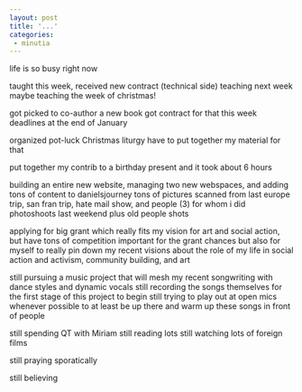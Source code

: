 ```yaml
---
layout: post
title: '...'
categories:
 - minutia
---
```


life is so busy right now

taught this week, received new contract (technical side)
teaching next week
maybe teaching the week of christmas!

got picked to co-author a new book
got contract for that this week
deadlines at the end of January

organized pot-luck Christmas liturgy
have to put together my material for that

put together my contrib to a birthday present and it took about 6 hours

building an entire new website, managing two new webspaces, and adding tons of content to danielsjourney
tons of pictures scanned from last europe trip, san fran trip, hate mail show, and people (3) for whom i did photoshoots last weekend plus old people shots

applying for big grant which really fits my vision for art and social action, but have tons of competition
important for the grant chances but also for myself to really pin down my recent visions about the role of my life in social action and activism, community building, and art

still pursuing a music project that will mesh my recent songwriting with dance styles and dynamic vocals
still recording the songs themselves for the first stage of this project to begin
still trying to play out at open mics whenever possible to at least be up there and warm up these songs in front of people

still spending QT with Miriam
still reading lots
still watching lots of foreign films

still praying sporatically

still believing

